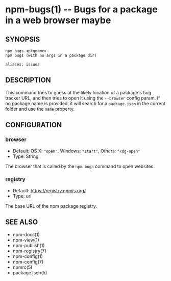 npm-bugs(1) -- Bugs for a package in a web browser maybe
========================================================

## SYNOPSIS

    npm bugs <pkgname>
    npm bugs (with no args in a package dir)

    aliases: issues

## DESCRIPTION

This command tries to guess at the likely location of a package's
bug tracker URL, and then tries to open it using the `--browser`
config param. If no package name is provided, it will search for
a `package.json` in the current folder and use the `name` property.

## CONFIGURATION

### browser

* Default: OS X: `"open"`, Windows: `"start"`, Others: `"xdg-open"`
* Type: String

The browser that is called by the `npm bugs` command to open websites.

### registry

* Default: https://registry.npmjs.org/
* Type: url

The base URL of the npm package registry.


## SEE ALSO

* npm-docs(1)
* npm-view(1)
* npm-publish(1)
* npm-registry(7)
* npm-config(1)
* npm-config(7)
* npmrc(5)
* package.json(5)
